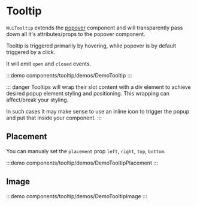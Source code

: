 <script setup>
import DemoTooltip from '@/components/tooltip/demos/DemoTooltip.vue'
import DemoTooltipPlacement from '@/components/tooltip/demos/DemoTooltipPlacement.vue'
import DemoTooltipImage from '@/components/tooltip/demos/DemoTooltipImage.vue'
</script>

# Tooltip

`WuiTooltip` extends the [popover](/components/popover/popover.html) component and will transparently pass down all it's attributes/props to the popover component.

Tooltip is triggered primarily by hovering, while popover is by default triggered by a click.

It will emit `open` and `closed` events.

:::demo components/tooltip/demos/DemoTooltip
<DemoTooltip />
:::

::: danger
Tooltips will wrap their slot content with a div element to achieve desired popup element styling and positioning. This wrapping can affect/break your styling.

In such cases it may make sense to use an inline icon to trigger the popup and put that inside your component.
:::

## Placement

You can manualy set the `placement` prop `left`, `right`, `top`, `bottom`.

:::demo components/tooltip/demos/DemoTooltipPlacement
<DemoTooltipPlacement />
:::

## Image

:::demo components/tooltip/demos/DemoTooltipImage
<DemoTooltipImage />
:::

